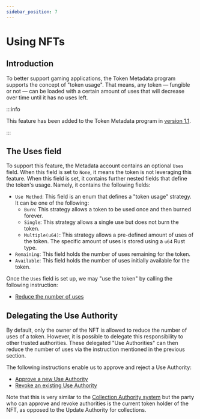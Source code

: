 ```yaml
---
sidebar_position: 7
---
```


# Using NFTs

## Introduction

To better support gaming applications, the Token Metadata program supports the concept of "token usage". That means, any token — fungible or not — can be loaded with a certain amount of uses that will decrease over time until it has no uses left.

:::info

This feature has been added to the Token Metadata program in [version 1.1](./changelog/v1.1).

:::

## The Uses field

To support this feature, the Metadata account contains an optional `Uses` field. When this field is set to `None`, it means the token is not leveraging this feature. When this field is set, it contains further nested fields that define the token's usage. Namely, it contains the following fields:

- `Use Method`: This field is an enum that defines a "token usage" strategy. It can be one of the following:
  - `Burn`: This strategy allows a token to be used once and then burned forever.
  - `Single`: This strategy allows a single use but does not burn the token.
  - `Multiple(u64)`: This strategy allows a pre-defined amount of uses of the token. The specific amount of uses is stored using a `u64` Rust type.
- `Remaining`: This field holds the number of uses remaining for the token.
- `Available`: This field holds the number of uses initially available for the token.

Once the `Uses` field is set up, we may "use the token" by calling the following instruction:

- [Reduce the number of uses](./instructions#reduce-the-number-of-uses)

## Delegating the Use Authority

By default, only the owner of the NFT is allowed to reduce the number of uses of a token. However, it is possible to delegate this responsibility to other trusted authorities. These delegated "Use Authorities" can then reduce the number of uses via the instruction mentioned in the previous section.

The following instructions enable us to approve and reject a Use Authority:

- [Approve a new Use Authority](./instructions#approve-a-new-use-authority)
- [Revoke an existing Use Authority](./instructions#revoke-an-existing-use-authority)

Note that this is very similar to the [Collection Authority system](./certified-collections#delegating-the-collection-authority) but the party who can approve and revoke authorities is the current token holder of the NFT, as opposed to the Update Authority for collections.

